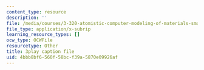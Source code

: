 ```yaml
---
content_type: resource
description: ''
file: /media/courses/3-320-atomistic-computer-modeling-of-materials-sma-5107-spring-2005/4bbb8bf6560f58bcf39a5870e09926af_HcQ7bdBGbEs.srt
file_type: application/x-subrip
learning_resource_types: []
ocw_type: OCWFile
resourcetype: Other
title: 3play caption file
uid: 4bbb8bf6-560f-58bc-f39a-5870e09926af
---
```

